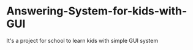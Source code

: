 # Answering-System-for-kids-with-GUI
It's a project for school to learn kids with simple GUI system
